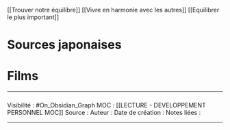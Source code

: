 

[[Trouver notre équilibre]]
[[Vivre en harmonie avec les autres]]
[[Equilibrer le plus important]]

# Sources japonaises
# Films

***
###
Visibilité : #On_Obsidian_Graph 
MOC :  [[LECTURE - DEVELOPPEMENT PERSONNEL MOC]]
Source :
Auteur : 
Date de création : 
Notes liées : 
***

